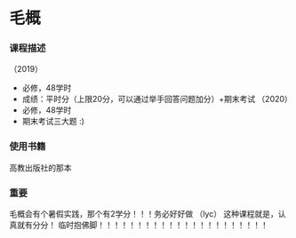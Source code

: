 # 毛概

### 课程描述
（2019）
- 必修，48学时
- 成绩：平时分（上限20分，可以通过举手回答问题加分）+期末考试
（2020）
- 必修，48学时
- 期末考试三大题 :)

### 使用书籍
高教出版社的那本

### 重要

毛概会有个暑假实践，那个有2学分！！！务必好好做
（lyc）
这种课程就是，认真就有分分！
临时抱佛脚！！！！！！！！！！！！！！！！！！！！！！